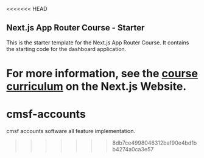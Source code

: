 <<<<<<< HEAD
## Next.js App Router Course - Starter

This is the starter template for the Next.js App Router Course. It contains the starting code for the dashboard application.

For more information, see the [course curriculum](https://nextjs.org/learn) on the Next.js Website.
=======
# cmsf-accounts
cmsf accounts software all feature implementation.
>>>>>>> 8db7ce4998046312baf90e4bd1bb4274a0ca3e57
